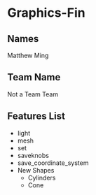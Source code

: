 # Graphics-Fin
## Names
Matthew Ming
## Team Name
Not a Team Team
## Features List
* light
* mesh
* set
* saveknobs
* save_coordinate_system
* New Shapes
  * Cylinders
  * Cone

